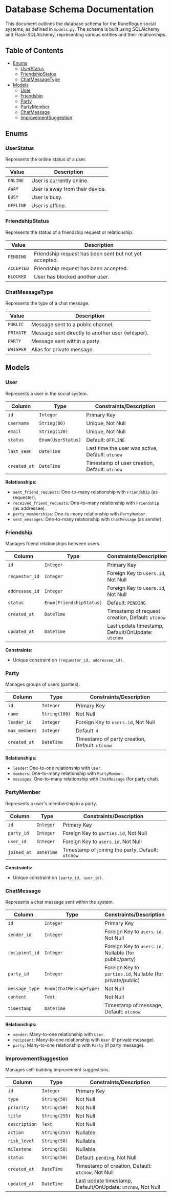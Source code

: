 # Database Schema Documentation

This document outlines the database schema for the RuneRogue social systems, as defined in `models.py`. The schema is built using SQLAlchemy and Flask-SQLAlchemy, representing various entities and their relationships.

## Table of Contents

- [Enums](#enums)
  - [UserStatus](#userstatus)
  - [FriendshipStatus](#friendshipstatus)
  - [ChatMessageType](#chatmessagetype)
- [Models](#models)
  - [User](#user)
  - [Friendship](#friendship)
  - [Party](#party)
  - [PartyMember](#partymember)
  - [ChatMessage](#chatmessage)
  - [ImprovementSuggestion](#improvementsuggestion)

## Enums

### UserStatus

Represents the online status of a user.

| Value     | Description                     |
| --------- | ------------------------------- |
| `ONLINE`  | User is currently online.       |
| `AWAY`    | User is away from their device. |
| `BUSY`    | User is busy.                   |
| `OFFLINE` | User is offline.                |

### FriendshipStatus

Represents the status of a friendship request or relationship.

| Value      | Description                                            |
| ---------- | ------------------------------------------------------ |
| `PENDING`  | Friendship request has been sent but not yet accepted. |
| `ACCEPTED` | Friendship request has been accepted.                  |
| `BLOCKED`  | User has blocked another user.                         |

### ChatMessageType

Represents the type of a chat message.

| Value     | Description                                      |
| --------- | ------------------------------------------------ |
| `PUBLIC`  | Message sent to a public channel.                |
| `PRIVATE` | Message sent directly to another user (whisper). |
| `PARTY`   | Message sent within a party.                     |
| `WHISPER` | Alias for private message.                       |

## Models

### User

Represents a user in the social system.

| Column       | Type               | Constraints/Description                          |
| ------------ | ------------------ | ------------------------------------------------ |
| `id`         | `Integer`          | Primary Key                                      |
| `username`   | `String(80)`       | Unique, Not Null                                 |
| `email`      | `String(120)`      | Unique, Not Null                                 |
| `status`     | `Enum(UserStatus)` | Default: `OFFLINE`                               |
| `last_seen`  | `DateTime`         | Last time the user was active, Default: `utcnow` |
| `created_at` | `DateTime`         | Timestamp of user creation, Default: `utcnow`    |

**Relationships:**

- `sent_friend_requests`: One-to-many relationship with `Friendship` (as requester).
- `received_friend_requests`: One-to-many relationship with `Friendship` (as addressee).
- `party_memberships`: One-to-many relationship with `PartyMember`.
- `sent_messages`: One-to-many relationship with `ChatMessage` (as sender).

### Friendship

Manages friend relationships between users.

| Column         | Type                     | Constraints/Description                           |
| -------------- | ------------------------ | ------------------------------------------------- |
| `id`           | `Integer`                | Primary Key                                       |
| `requester_id` | `Integer`                | Foreign Key to `users.id`, Not Null               |
| `addressee_id` | `Integer`                | Foreign Key to `users.id`, Not Null               |
| `status`       | `Enum(FriendshipStatus)` | Default: `PENDING`                                |
| `created_at`   | `DateTime`               | Timestamp of request creation, Default: `utcnow`  |
| `updated_at`   | `DateTime`               | Last update timestamp, Default/OnUpdate: `utcnow` |

**Constraints:**

- Unique constraint on `(requester_id, addressee_id)`.

### Party

Manages groups of users (parties).

| Column        | Type          | Constraints/Description                        |
| ------------- | ------------- | ---------------------------------------------- |
| `id`          | `Integer`     | Primary Key                                    |
| `name`        | `String(100)` | Not Null                                       |
| `leader_id`   | `Integer`     | Foreign Key to `users.id`, Not Null            |
| `max_members` | `Integer`     | Default: `4`                                   |
| `created_at`  | `DateTime`    | Timestamp of party creation, Default: `utcnow` |

**Relationships:**

- `leader`: One-to-one relationship with `User`.
- `members`: One-to-many relationship with `PartyMember`.
- `messages`: One-to-many relationship with `ChatMessage` (for party chat).

### PartyMember

Represents a user's membership in a party.

| Column      | Type       | Constraints/Description                           |
| ----------- | ---------- | ------------------------------------------------- |
| `id`        | `Integer`  | Primary Key                                       |
| `party_id`  | `Integer`  | Foreign Key to `parties.id`, Not Null             |
| `user_id`   | `Integer`  | Foreign Key to `users.id`, Not Null               |
| `joined_at` | `DateTime` | Timestamp of joining the party, Default: `utcnow` |

**Constraints:**

- Unique constraint on `(party_id, user_id)`.

### ChatMessage

Represents a chat message sent within the system.

| Column         | Type                    | Constraints/Description                                    |
| -------------- | ----------------------- | ---------------------------------------------------------- |
| `id`           | `Integer`               | Primary Key                                                |
| `sender_id`    | `Integer`               | Foreign Key to `users.id`, Not Null                        |
| `recipient_id` | `Integer`               | Foreign Key to `users.id`, Nullable (for public/party)     |
| `party_id`     | `Integer`               | Foreign Key to `parties.id`, Nullable (for private/public) |
| `message_type` | `Enum(ChatMessageType)` | Not Null                                                   |
| `content`      | `Text`                  | Not Null                                                   |
| `timestamp`    | `DateTime`              | Timestamp of message, Default: `utcnow`                    |

**Relationships:**

- `sender`: Many-to-one relationship with `User`.
- `recipient`: Many-to-one relationship with `User` (if private message).
- `party`: Many-to-one relationship with `Party` (if party message).

### ImprovementSuggestion

Manages self-building improvement suggestions.

| Column        | Type          | Constraints/Description                                     |
| ------------- | ------------- | ----------------------------------------------------------- |
| `id`          | `Integer`     | Primary Key                                                 |
| `type`        | `String(50)`  | Not Null                                                    |
| `priority`    | `String(50)`  | Not Null                                                    |
| `title`       | `String(255)` | Not Null                                                    |
| `description` | `Text`        | Not Null                                                    |
| `action`      | `String(255)` | Nullable                                                    |
| `risk_level`  | `String(50)`  | Nullable                                                    |
| `milestone`   | `String(50)`  | Nullable                                                    |
| `status`      | `String(50)`  | Default: `pending`, Not Null                                |
| `created_at`  | `DateTime`    | Timestamp of creation, Default: `utcnow`, Not Null          |
| `updated_at`  | `DateTime`    | Last update timestamp, Default/OnUpdate: `utcnow`, Not Null |
